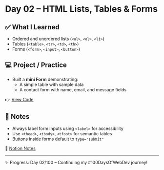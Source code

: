 # Day 02 – HTML Lists, Tables & Forms  

## ✅ What I Learned  
- Ordered and unordered lists (`<ul>`, `<ol>`, `<li>`)  
- Tables (`<table>`, `<tr>`, `<td>`, `<th>`)  
- Forms (`<form>`, `<input>`, `<button>`)  

## 💻 Project / Practice  
- Built a **mini Form** demonstrating:   
  - A simple table with sample data  
  - A contact form with name, email, and message fields  

👉 [View Code](./index.html)  

## 📝 Notes 
- Always label form inputs using `<label>` for accessibility  
- Use `<thead>`, `<tbody>`, `<tfoot>` for semantic tables  
- Buttons inside forms default to `type="submit"`  

📒 [Notion Notes](https://www.notion.so/Day-02-HTML-Forms-Input-Elements-278f1e5ce88680c39744dafff772d886?source=copy_link) 

---
✨ Progress: Day 02/100 – Continuing my #100DaysOfWebDev journey!
